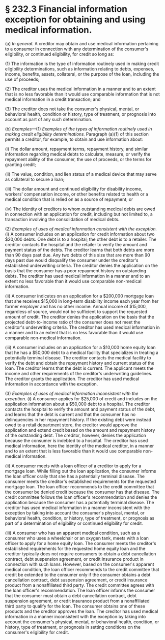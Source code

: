 # § 232.3   Financial information exception for obtaining and using medical information.

(a) *In general.* A creditor may obtain and use medical information pertaining to a consumer in connection with any determination of the consumer's eligibility, or continued eligibility, for credit so long as:


(1) The information is the type of information routinely used in making credit eligibility determinations, such as information relating to debts, expenses, income, benefits, assets, collateral, or the purpose of the loan, including the use of proceeds;


(2) The creditor uses the medical information in a manner and to an extent that is no less favorable than it would use comparable information that is not medical information in a credit transaction; and


(3) The creditor does not take the consumer's physical, mental, or behavioral health, condition or history, type of treatment, or prognosis into account as part of any such determination.


(b) *Examples*—(1) *Examples of the types of information routinely used in making credit eligibility determinations.* Paragraph (a)(1) of this section permits a creditor, for example, to obtain and use information about:


(i) The dollar amount, repayment terms, repayment history, and similar information regarding medical debts to calculate, measure, or verify the repayment ability of the consumer, the use of proceeds, or the terms for granting credit;


(ii) The value, condition, and lien status of a medical device that may serve as collateral to secure a loan;


(iii) The dollar amount and continued eligibility for disability income, workers' compensation income, or other benefits related to health or a medical condition that is relied on as a source of repayment; or


(iv) The identity of creditors to whom outstanding medical debts are owed in connection with an application for credit, including but not limited to, a transaction involving the consolidation of medical debts.


(2) *Examples of uses of medical information consistent with the exception.* (i) A consumer includes on an application for credit information about two $20,000 debts. One debt is to a hospital; the other debt is to a retailer. The creditor contacts the hospital and the retailer to verify the amount and payment status of the debts. The creditor learns that both debts are more than 90 days past due. Any two debts of this size that are more than 90 days past due would disqualify the consumer under the creditor's established underwriting criteria. The creditor denies the application on the basis that the consumer has a poor repayment history on outstanding debts. The creditor has used medical information in a manner and to an extent no less favorable than it would use comparable non-medical information.


(ii) A consumer indicates on an application for a $200,000 mortgage loan that she receives $15,000 in long-term disability income each year from her former employer and has no other income. Annual income of $15,000, regardless of source, would not be sufficient to support the requested amount of credit. The creditor denies the application on the basis that the projected debt-to-income ratio of the consumer does not meet the creditor's underwriting criteria. The creditor has used medical information in a manner and to an extent that is no less favorable than it would use comparable non-medical information.


(iii) A consumer includes on an application for a $10,000 home equity loan that he has a $50,000 debt to a medical facility that specializes in treating a potentially terminal disease. The creditor contacts the medical facility to verify the debt and obtain the repayment history and current status of the loan. The creditor learns that the debt is current. The applicant meets the income and other requirements of the creditor's underwriting guidelines. The creditor grants the application. The creditor has used medical information in accordance with the exception.


(3) *Examples of uses of medical information inconsistent with the exception.* (i) A consumer applies for $25,000 of credit and includes on the application information about a $50,000 debt to a hospital. The creditor contacts the hospital to verify the amount and payment status of the debt, and learns that the debt is current and that the consumer has no delinquencies in her repayment history. If the existing debt were instead owed to a retail department store, the creditor would approve the application and extend credit based on the amount and repayment history of the outstanding debt. The creditor, however, denies the application because the consumer is indebted to a hospital. The creditor has used medical information, here the identity of the medical creditor, in a manner and to an extent that is less favorable than it would use comparable non-medical information.


(ii) A consumer meets with a loan officer of a creditor to apply for a mortgage loan. While filling out the loan application, the consumer informs the loan officer orally that she has a potentially terminal disease. The consumer meets the creditor's established requirements for the requested mortgage loan. The loan officer recommends to the credit committee that the consumer be denied credit because the consumer has that disease. The credit committee follows the loan officer's recommendation and denies the application because the consumer has a potentially terminal disease. The creditor has used medical information in a manner inconsistent with the exception by taking into account the consumer's physical, mental, or behavioral health, condition, or history, type of treatment, or prognosis as part of a determination of eligibility or continued eligibility for credit.


(iii) A consumer who has an apparent medical condition, such as a consumer who uses a wheelchair or an oxygen tank, meets with a loan officer to apply for a home equity loan. The consumer meets the creditor's established requirements for the requested home equity loan and the creditor typically does not require consumers to obtain a debt cancellation contract, debt suspension agreement, or credit insurance product in connection with such loans. However, based on the consumer's apparent medical condition, the loan officer recommends to the credit committee that credit be extended to the consumer only if the consumer obtains a debt cancellation contract, debt suspension agreement, or credit insurance product from a nonaffiliated third party. The credit committee agrees with the loan officer's recommendation. The loan officer informs the consumer that the consumer must obtain a debt cancellation contract, debt suspension agreement, or credit insurance product from a nonaffiliated third party to qualify for the loan. The consumer obtains one of these products and the creditor approves the loan. The creditor has used medical information in a manner inconsistent with the exception by taking into account the consumer's physical, mental, or behavioral health, condition, or history, type of treatment, or prognosis in setting conditions on the consumer's eligibility for credit.




